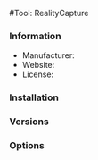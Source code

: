 #Tool: RealityCapture

### Information

- Manufacturer:
- Website:
- License:

### Installation

### Versions

### Options